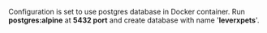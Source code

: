 Configuration is set to use postgres database in Docker container. 
Run **postgres:alpine** at **5432 port** and create database with name '**leverxpets**'.